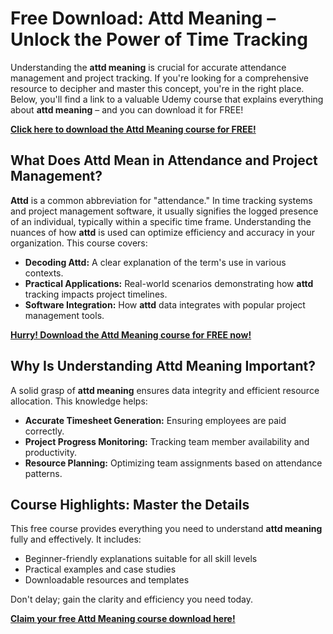 # Free Download: Attd Meaning – Unlock the Power of Time Tracking

Understanding the **attd meaning** is crucial for accurate attendance management and project tracking. If you're looking for a comprehensive resource to decipher and master this concept, you're in the right place. Below, you'll find a link to a valuable Udemy course that explains everything about **attd meaning** – and you can download it for FREE!

[**Click here to download the Attd Meaning course for FREE!**](https://udemywork.com/attd-meaning)

## What Does Attd Mean in Attendance and Project Management?

**Attd** is a common abbreviation for "attendance." In time tracking systems and project management software, it usually signifies the logged presence of an individual, typically within a specific time frame. Understanding the nuances of how **attd** is used can optimize efficiency and accuracy in your organization. This course covers:

*   **Decoding Attd:** A clear explanation of the term's use in various contexts.
*   **Practical Applications:** Real-world scenarios demonstrating how **attd** tracking impacts project timelines.
*   **Software Integration:** How **attd** data integrates with popular project management tools.

[**Hurry! Download the Attd Meaning course for FREE now!**](https://udemywork.com/attd-meaning)

## Why Is Understanding Attd Meaning Important?

A solid grasp of **attd meaning** ensures data integrity and efficient resource allocation. This knowledge helps:

*   **Accurate Timesheet Generation:** Ensuring employees are paid correctly.
*   **Project Progress Monitoring:** Tracking team member availability and productivity.
*   **Resource Planning:** Optimizing team assignments based on attendance patterns.

## Course Highlights: Master the Details

This free course provides everything you need to understand **attd meaning** fully and effectively. It includes:

*   Beginner-friendly explanations suitable for all skill levels
*   Practical examples and case studies
*   Downloadable resources and templates

Don't delay; gain the clarity and efficiency you need today.

[**Claim your free Attd Meaning course download here!**](https://udemywork.com/attd-meaning)

